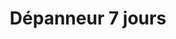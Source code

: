 ---
title: "Dépanneur 7 jours"
url: /montreal/depanneur-7-jours-rue-tillemont/
shop: convenience
---